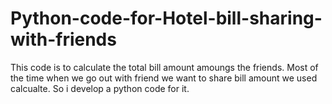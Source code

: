 # Python-code-for-Hotel-bill-sharing-with-friends
This code is to calculate the total bill amount amoungs the friends.
Most of the time when we go out with friend we want to share bill amount we used calcualte.
So i develop a python code for it.
